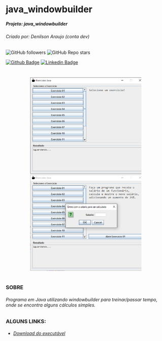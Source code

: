 # java_windowbuilder
##### Projeto: java_windowbuilder
###### Criado por: Denilson Araujo (conta dev)

![GitHub followers](https://img.shields.io/github/followers/denilsonfa?style=for-the-badge) ![GitHub Repo stars](https://img.shields.io/github/stars/denilsonfa/java_windowbuilder?style=for-the-badge) 

[![Github Badge](https://img.shields.io/badge/-Github-000?style=flat-square&logo=Github&logoColor=white)](https://github.com/denilsonfa) [![Linkedin Badge](https://img.shields.io/badge/-LinkedIn-blue?style=flat-square&logo=Linkedin&logoColor=white)](https://www.linkedin.com/in/denilson-araujo-85a29019a/)

#

<p align="center">
  <img src="https://github.com/denilsonfa/java_windowbuilder/blob/main/src/images/Image%20009.png?raw=true" width="350" title="hover text">
  <img src="https://github.com/denilsonfa/java_windowbuilder/blob/main/src/images/Image%20010.png?raw=true" width="350" alt="accessibility text">
</p>

#

### SOBRE
###### Programa em Java utilizando windowbuilder para treinar/passar tempo, onde se encontra alguns cálculos simples.

### ALGUNS LINKS:
- ###### [Download do executável](https://github.com/denilsonfa/java_windowbuilder/raw/main/ExericiciosJava.jar)
